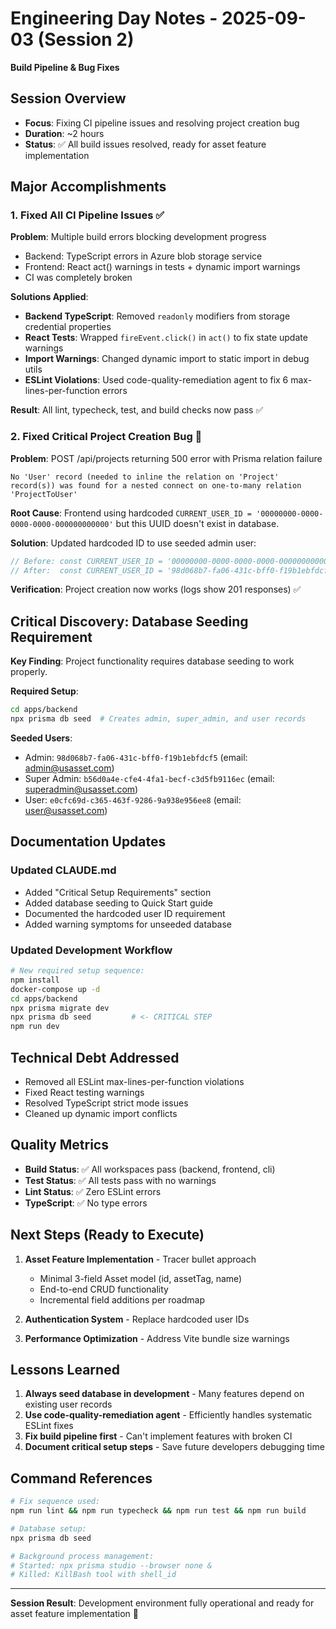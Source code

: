 # Engineering Day Notes - 2025-09-03 (Session 2)
**Build Pipeline & Bug Fixes**

## Session Overview
- **Focus**: Fixing CI pipeline issues and resolving project creation bug
- **Duration**: ~2 hours
- **Status**: ✅ All build issues resolved, ready for asset feature implementation

## Major Accomplishments

### 1. Fixed All CI Pipeline Issues ✅
**Problem**: Multiple build errors blocking development progress
- Backend: TypeScript errors in Azure blob storage service
- Frontend: React act() warnings in tests + dynamic import warnings
- CI was completely broken

**Solutions Applied**:
- **Backend TypeScript**: Removed `readonly` modifiers from storage credential properties
- **React Tests**: Wrapped `fireEvent.click()` in `act()` to fix state update warnings  
- **Import Warnings**: Changed dynamic import to static import in debug utils
- **ESLint Violations**: Used code-quality-remediation agent to fix 6 max-lines-per-function errors

**Result**: All lint, typecheck, test, and build checks now pass ✅

### 2. Fixed Critical Project Creation Bug 🚨
**Problem**: POST /api/projects returning 500 error with Prisma relation failure
```
No 'User' record (needed to inline the relation on 'Project' record(s)) was found for a nested connect on one-to-many relation 'ProjectToUser'
```

**Root Cause**: Frontend using hardcoded `CURRENT_USER_ID = '00000000-0000-0000-0000-000000000000'` but this UUID doesn't exist in database.

**Solution**: Updated hardcoded ID to use seeded admin user:
```typescript
// Before: const CURRENT_USER_ID = '00000000-0000-0000-0000-000000000000';
// After:  const CURRENT_USER_ID = '98d068b7-fa06-431c-bff0-f19b1ebfdcf5';
```

**Verification**: Project creation now works (logs show 201 responses) ✅

## Critical Discovery: Database Seeding Requirement

**Key Finding**: Project functionality requires database seeding to work properly.

**Required Setup**:
```bash
cd apps/backend
npx prisma db seed  # Creates admin, super_admin, and user records
```

**Seeded Users**:
- Admin: `98d068b7-fa06-431c-bff0-f19b1ebfdcf5` (email: admin@usasset.com)
- Super Admin: `b56d0a4e-cfe4-4fa1-becf-c3d5fb9116ec` (email: superadmin@usasset.com)
- User: `e0cfc69d-c365-463f-9286-9a938e956ee8` (email: user@usasset.com)

## Documentation Updates

### Updated CLAUDE.md
- Added "Critical Setup Requirements" section
- Added database seeding to Quick Start guide
- Documented the hardcoded user ID requirement
- Added warning symptoms for unseeded database

### Updated Development Workflow
```bash
# New required setup sequence:
npm install
docker-compose up -d
cd apps/backend
npx prisma migrate dev
npx prisma db seed         # <- CRITICAL STEP
npm run dev
```

## Technical Debt Addressed
- Removed all ESLint max-lines-per-function violations
- Fixed React testing warnings
- Resolved TypeScript strict mode issues
- Cleaned up dynamic import conflicts

## Quality Metrics
- **Build Status**: ✅ All workspaces pass (backend, frontend, cli)  
- **Test Status**: ✅ All tests pass with no warnings
- **Lint Status**: ✅ Zero ESLint errors
- **TypeScript**: ✅ No type errors

## Next Steps (Ready to Execute)
1. **Asset Feature Implementation** - Tracer bullet approach
   - Minimal 3-field Asset model (id, assetTag, name)
   - End-to-end CRUD functionality
   - Incremental field additions per roadmap

2. **Authentication System** - Replace hardcoded user IDs
3. **Performance Optimization** - Address Vite bundle size warnings

## Lessons Learned
1. **Always seed database in development** - Many features depend on existing user records
2. **Use code-quality-remediation agent** - Efficiently handles systematic ESLint fixes
3. **Fix build pipeline first** - Can't implement features with broken CI
4. **Document critical setup steps** - Save future developers debugging time

## Command References
```bash
# Fix sequence used:
npm run lint && npm run typecheck && npm run test && npm run build

# Database setup:
npx prisma db seed

# Background process management:
# Started: npx prisma studio --browser none &
# Killed: KillBash tool with shell_id
```

---
**Session Result**: Development environment fully operational and ready for asset feature implementation 🚀